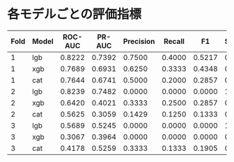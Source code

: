 # 各モデルごとの評価指標

| Fold | Model | ROC-AUC | PR-AUC | Precision | Recall | F1 | Specificity |
|------|-------|---------|--------|-----------|--------|----|-------------|
| 1 | lgb | 0.8222 | 0.7392 | 0.7500 | 0.4000 | 0.5217 | 0.8667 |
| 1 | xgb | 0.7689 | 0.6931 | 0.6250 | 0.3333 | 0.4348 | 0.8000 |
| 1 | cat | 0.7644 | 0.6741 | 0.5000 | 0.2000 | 0.2857 | 0.8000 |
| 2 | lgb | 0.8239 | 0.7482 | 0.0000 | 0.0000 | 0.0000 | 1.0000 |
| 2 | xgb | 0.6420 | 0.4021 | 0.3333 | 0.2500 | 0.2857 | 0.8182 |
| 2 | cat | 0.5625 | 0.3059 | 0.1429 | 0.1250 | 0.1333 | 0.7273 |
| 3 | lgb | 0.5689 | 0.5245 | 0.0000 | 0.0000 | 0.0000 | 1.0000 |
| 3 | xgb | 0.3067 | 0.3964 | 0.0000 | 0.0000 | 0.0000 | 0.6000 |
| 3 | cat | 0.4178 | 0.5259 | 0.3333 | 0.1333 | 0.1905 | 0.7333 |

